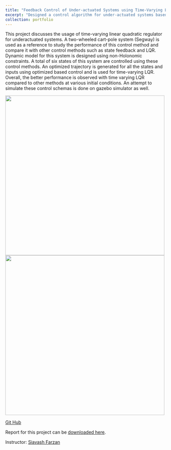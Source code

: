 ```yaml
---
title: "Feedback Control of Under-actuated Systems using Time-Varying LQR"
excerpt: "Designed a control algorithm for under-actuated systems based on time dependant linear quadratic regulator . <img src='https://github.com/shivakumar-tekumatla/shivakumar-tekumatla.github.io/blob/master/files/GIFs/tvlqr.gif?raw=true' width =400  />"
collection: portfolio
---
```


This project discusses the usage of time-varying linear quadratic regulator for underactuated systems. A two-wheeled cart-pole system (Segway) is used as a reference to study the performance of this control method and compare it with other control methods such as state feedback and LQR. Dynamic model for this system is designed using non-Holonomic constraints. A total of six states of this system are controlled using these control methods. An optimized trajectory is generated for all the states and inputs using optimized based control and is used for time-varying LQR. Overall, the better performance is observed with time varying LQR compared to other methods at various initial conditions. An attempt to simulate these control schemas is done on gazebo simulator as well.

<img src='https://github.com/shivakumar-tekumatla/shivakumar-tekumatla.github.io/blob/master/files/GIFs/tvlqr_states.jpg?raw=true' width =500  />

<img src='https://github.com/shivakumar-tekumatla/shivakumar-tekumatla.github.io/blob/master/files/GIFs/tvlqr_rk4.jpg?raw=true' width =500  />

[Git Hub](https://github.com/shivakumar-tekumatla/TVLQR-Segway)

Report for this project can be [downloaded here](https://github.com/shivakumar-tekumatla/shivakumar-tekumatla.github.io/blob/master/files/TVLQR.pdf). 

Instructor: [Siavash Farzan](https://sfarzan.com/)